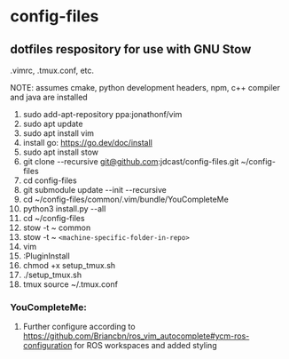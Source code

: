 # config-files
## dotfiles respository for use with GNU Stow
.vimrc, .tmux.conf, etc.

NOTE: assumes cmake, python development headers, npm, c++ compiler and java are installed

1. sudo add-apt-repository ppa:jonathonf/vim
2. sudo apt update
3. sudo apt install vim 
4. install go: https://go.dev/doc/install
5. sudo apt install stow
6. git clone --recursive git@github.com:jdcast/config-files.git ~/config-files
7. cd config-files
8. git submodule update --init --recursive
9. cd ~/config-files/common/.vim/bundle/YouCompleteMe
10. python3 install.py --all 
11. cd ~/config-files  
12. stow -t ~ common
13. stow -t ~ `<machine-specific-folder-in-repo>`
14. vim
15. :PluginInstall 
16. chmod +x setup_tmux.sh
17. ./setup_tmux.sh
18. tmux source ~/.tmux.conf

### YouCompleteMe:
1. Further configure according to https://github.com/Briancbn/ros_vim_autocomplete#ycm-ros-configuration for ROS workspaces and added styling
